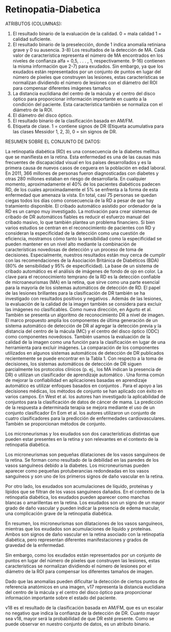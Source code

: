 # Retinopatia-Diabetica

ATRIBUTOS (COLUMNAS):

  1) El resultado binario de la evaluación de la calidad. 0 = mala calidad 1 = calidad suficiente.
  2) El resultado binario de la preselección, donde 1 indica anomalía retiniana grave y 0 su ausencia.
  3-8) Los resultados de la detección de MA. Cada valor de característica representa el número de MA encontrados en los niveles de confianza alfa = 0,5, . . . , 1, respectivamente.
  9-16) contienen la misma información que 2-7) para exudados. Sin embargo,
ya que los exudados están representados por un conjunto de puntos en lugar del número de
píxeles que construyen las lesiones, estas características se normalizan dividiendo el
número de lesiones con el diámetro del ROI para compensar diferentes imágenes
tamaños
  17) La distancia euclidiana del centro de
la mácula y el centro del disco óptico para proporcionar información importante
en cuanto a la condición del paciente. Esta característica
también se normaliza con el diámetro de la ROI.
  18) El diámetro del disco óptico.
  19) El resultado binario de la clasificación basada en AM/FM.
  20) Etiqueta de clase. 1 = contiene signos de DR (Etiqueta acumulativa para las clases Messidor 1, 2, 3), 0 = sin signos de DR.


RESUMEN SOBRE EL CONJUNTO DE DATOS:

La retinopatía diabética (RD) es una consecuencia de la diabetes mellitus que se manifiesta en la retina. Esta enfermedad es una de las causas más frecuentes de discapacidad visual en los países desarrollados y es la primera causa de nuevos casos de ceguera en la población en edad laboral. En 2011, 366 millones de personas fueron diagnosticadas con diabetes y otras 280 millones estaban en riesgo de desarrollarla. En cualquier momento, aproximadamente el 40% de los pacientes diabéticos padecen RD, de los cuales aproximadamente el 5% se enfrenta a la forma de esta enfermedad que amenaza la vista. En total, casi 75 personas se quedan ciegas todos los días como consecuencia de la RD a pesar de que hay tratamiento disponible.
El cribado automático asistido por ordenador de la RD es un campo muy investigado. La motivación para crear sistemas de cribado de DR automáticos fiables es reducir el esfuerzo manual del cribado masivo, lo que también plantea un problema financiero. Si bien varios estudios se centran en el reconocimiento de pacientes con RD y consideran la especificidad de la detección como una cuestión de eficiencia, mostramos cómo tanto la sensibilidad como la especificidad se pueden mantener en un nivel alto mediante la combinación de características novedosas de detección y un proceso de toma de decisiones. Especialmente, nuestros resultados están muy cerca de cumplir con las recomendaciones de la Asociación Británica de Diabéticos (BDA) (80% de sensibilidad y 95% de especificidad).
La base de un sistema de cribado automático es el análisis de imágenes de fondo de ojo en color. La clave para el reconocimiento temprano de la RD es la detección confiable de microaneurismas (MA) en la retina, que sirve como una parte esencial para la mayoría de los sistemas automáticos de detección de RD. El papel de las lesiones brillantes para la clasificación de DR también se ha investigado con resultados positivos  y negativos . Además de las lesiones, la evaluación de la calidad de la imagen  también se considera para excluir las imágenes no clasificables. Como nueva dirección, en Agurto et al.  También se presenta un algoritmo de reconocimiento DR a nivel de imagen.
El marco propuesto amplía los componentes de última generación de un sistema automático de detección de DR al agregar la detección previa  y la distancia del centro de la mácula (MC) y el centro del disco óptico (ODC) como componentes novedosos. También usamos la evaluación de la calidad de la imagen como una función para la clasificación en lugar de una herramienta para excluir imágenes. La comparación de los componentes utilizados en algunos sistemas automáticos de detección de DR publicados recientemente se puede encontrar en la Tabla 1.
Con respecto a la toma de decisiones, los sistemas automáticos de detección de DR siguen parcialmente los protocolos clínicos (p. ej., los MA indican la presencia de DR)  o utilizan un clasificador de aprendizaje automático . Una forma común de mejorar la confiabilidad en aplicaciones basadas en aprendizaje automático es utilizar enfoques basados en conjuntos . Para el apoyo a las decisiones médicas, los métodos de conjunto se han aplicado con éxito en varios campos. En West et al. los autores han investigado la aplicabilidad de conjuntos para la clasificación de datos de cáncer de mama. La predicción de la respuesta a determinada terapia se mejora mediante el uso de un conjunto clasificador  En Eom et al. los autores utilizaron un conjunto de cuatro clasificadores para la predicción de enfermedades cardiovasculares. También se proporcionan métodos de conjunto.


Los microneurismas y los exudados son dos características distintas que pueden estar presentes en la retina y son relevantes en el contexto de la retinopatía diabética.

Los microneurismas son pequeñas dilataciones de los vasos sanguíneos de la retina. Se forman como resultado de la debilidad en las paredes de los vasos sanguíneos debido a la diabetes. Los microneurismas pueden aparecer como pequeñas protuberancias redondeadas en los vasos sanguíneos y son uno de los primeros signos de daño vascular en la retina.

Por otro lado, los exudados son acumulaciones de líquido, proteínas y lípidos que se filtran de los vasos sanguíneos dañados. En el contexto de la retinopatía diabética, los exudados pueden aparecer como manchas blancas o amarillentas en la retina. Los exudados son un signo de un mayor grado de daño vascular y pueden indicar la presencia de edema macular, una complicación grave de la retinopatía diabética.

En resumen, los microneurismas son dilataciones de los vasos sanguíneos, mientras que los exudados son acumulaciones de líquido y proteínas. Ambos son signos de daño vascular en la retina asociado con la retinopatía diabética, pero representan diferentes manifestaciones y grados de gravedad de la enfermedad.

Sin embargo, como los exudados están representados por un conjunto de puntos en lugar del número de píxeles que construyen las lesiones, estas características se normalizan dividiendo el número de lesiones por el diámetro de la ROI para compensar los diferentes tamaños de imagen.

Dado que las anomalías pueden dificultar la detección de ciertos puntos de referencia anatómicos en una imagen, v17 representa la distancia euclidiana del centro de la mácula y el centro del disco óptico para proporcionar información importante sobre el estado del paciente.

v18 es el resultado de la clasificación basada en AM/FM, que es un escalar no negativo que indica la confianza de la detección de DR. Cuanto mayor sea v18, mayor será la probabilidad de que DR esté presente. Como se puede observar en nuestro conjunto de datos, es un atributo binario.
